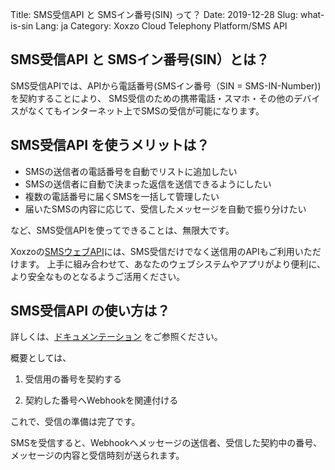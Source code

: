 Title: SMS受信API と SMSイン番号(SIN) って？
Date: 2019-12-28
Slug: what-is-sin
Lang: ja
Category: Xoxzo Cloud Telephony Platform/SMS API

## SMS受信API と SMSイン番号(SIN）とは？
SMS受信APIでは、APIから電話番号(SMSイン番号（SIN = SMS-IN-Number))を契約することにより、
SMS受信のための携帯電話・スマホ・その他のデバイスがなくてもインターネット上でSMSの受信が可能になります。


## SMS受信API を使うメリットは？
+ SMSの送信者の電話番号を自動でリストに追加したい
+ SMSの送信者に自動で決まった返信を送信できるようにしたい
+ 複数の電話番号に届くSMSを一括して管理したい
+ 届いたSMSの内容に応じて、受信したメッセージを自動で振り分けたい

など、SMS受信APIを使ってできることは、無限大です。

Xoxzoの[SMSウェブAPI](https://www.xoxzo.com/ja/about/sms-api/)には、SMS受信だけでなく送信用のAPIもご利用いただけます。
上手に組み合わせて、あなたのウェブシステムやアプリがより便利に、より安全なものとなるようご活用ください。


## SMS受信API の使い方は？
詳しくは、[ドキュメンテーション](https://docs.xoxzo.com/ja/sms.html#receive-sms-messages-api)
をご参照ください。

概要としては、

1. 受信用の番号を契約する

2. 契約した番号へWebhookを関連付ける

これで、受信の準備は完了です。

SMSを受信すると、Webhookへメッセージの送信者、受信した契約中の番号、メッセージの内容と受信時刻が送られます。
